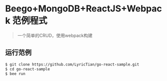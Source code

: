 # Beego+MongoDB+ReactJS+Webpack 范例程式

> 一个简单的CRUD，使用webpack构建

## 运行范例

``` bash
$ git clone https://github.com/LyricTian/go-react-sample.git
$ cd go-react-sample
$ bee run
```